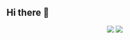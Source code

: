 ## Hi there 👋

<p align="center">
    <img  src="https://github-readme-stats.vercel.app/api?username=ooemperor&show_icons=true&theme=dark&rank_icon=github&include_orgs" />
    <img  src="https://github-readme-stats.vercel.app/api/top-langs/?username=ooemperor&hide=true&theme=dark&layout=compact&langs_count=8" />
</p>

<!--
**ooemperor/ooemperor** is a ✨ _special_ ✨ repository because its `README.md` (this file) appears on your GitHub profile.

Here are some ideas to get you started:

- 🔭 I’m currently working on ...
- 🌱 I’m currently learning ...
- 👯 I’m looking to collaborate on ...
- 🤔 I’m looking for help with ...
- 💬 Ask me about ...
- 📫 How to reach me: ...
- 😄 Pronouns: ...
- ⚡ Fun fact: ...
-->
